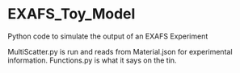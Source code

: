# EXAFS_Toy_Model
Python code to simulate the output of an EXAFS Experiment

MultiScatter.py is run and reads from Material.json for experimental information. Functions.py is what it says on the tin.
